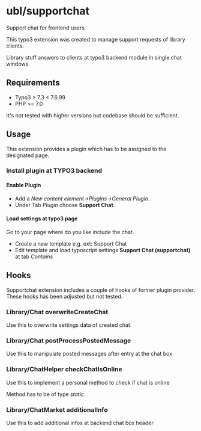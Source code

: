 # ubl/supportchat
Support chat for frontend users

This typo3 extension was created to manage support requests of library clients.

Library stuff answers to clients at typo3 backend module in single chat windows. 

## Requirements
* Typo3 > 7.3 < 7.6.99
* PHP >= 7.0

It's not tested with higher versions but codebase should be sufficient.

## Usage
This extension provides a plugin which has to be assigned to the designated page.

### Install plugin at TYPO3 backend

#### Enable Plugin

* Add a *New content element->Plugins->General Plugin*.
* Under Tab *Plugin* choose **Support Chat**.

#### Load settings at typo3 page

Go to your page where do you like include the chat.

* Create a new template e.g. ext: Support Chat
* Edit template and load typoscript settings **Support Chat (supportchat)** at tab _Contains_

## Hooks

Supportchat extension includes a couple of hooks of former plugin provider. These hooks has been adjusted but not tested.

### Library/Chat overwriteCreateChat

Use this to overwrite settings data of created chat.

### Library/Chat postProcessPostedMessage

Use this to manipulate posted messages after entry at the chat box

### Library/ChatHelper checkChatIsOnline

Use this to implement a personal method to check if chat is online

Method has to be of type _static_.

### Library/ChatMarket additionalInfo

Use this to add additional infos at backend chat box header




